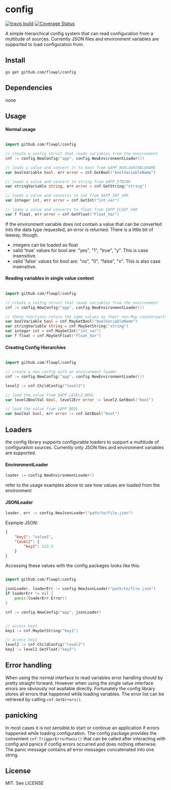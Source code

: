 # config

[![travis build](https://travis-ci.org/flowpl/config.svg)](https://travis-ci.org/flowpl/config)
[![Coverage Status](https://coveralls.io/repos/github/flowpl/config/badge.svg?branch=master)](https://coveralls.io/github/flowpl/config?branch=master)

A simple hierarchical config system that can read configuration from a multitude of sources.
Currently JSON files and environment variables are supported to load configuration from.

## Install

```shell
go get github.com/flowpl/config
```

## Dependencies

none

## Usage

#### Normal usage

```go

import github.com/flowpl/config

// create a config struct that reads variables from the environment
cnf := config.NewConfig("app", config.NewEnvironmentLoader())

// loads a value and convert it to bool from $APP_BOOLVARIABLENAME
var boolVariable bool, err error = cnf.GetBool("boolVariableName")

// loads a value and convert to string from $APP_STRING
var stringVariable string, err error = cnf.GetString("string")

// loads a value and converts to int from $APP_INT_VAR
var integer int, err error = cnf.GetInt("int_var")

// loads a value and converts to float from $APP_FLOAT_VAR
var f float, err error = cnf.GetFloat("Float_Var")

```

If the environment variable does not contain a value that can be converted into the data type requested, an error is returned.
There is a little bit of leeway, though.
- integers can be loaded as float
- valid 'true' values for bool are: "yes", "1", "true", "y". This is case insensitive.
- valid 'false' values for bool are: "no", "0", "false", "n". This is also case insensitive.

#### Reading variables in single value context

```go

import github.com/flowpl/config

// create a config struct that reads variables from the environment
cnf := config.NewConfig("app", config.NewEnvironmentLoader())

// these functions return the same values as their non-May counterparts but they don't return errors.
var boolVariable bool = cnf.MayGetBool("boolVariableName")
var stringVariable string = cnf.MayGetString("string")
var integer int = cnf.MayGetInt("int_var")
var f float = cnf.MayGetFloat("Float_Var")

```

#### Creating Config Hierarchies

```go

import github.com/flowpl/config

// create a new config with an environment loader
cnf := config.NewConfig("app", config.NewEnvironmentLoader())

level2 := cnf.ChildConfig("level2")

// load the value from $APP_LEVEL2_BOOL
var level2BoolVal bool, level2Err error := level2.GetBool("bool")

// load the value from $APP_BOOL
var boolVal bool, err error := cnf.GetBool("bool")

```

## Loaders

the config library supports configurable loaders to support a multitude of configuration sources.
Currently only JSON files and environment variables are supported.

#### EnvironmentLoader
```go
loader := config.NewEnvironmentLoader()
```

refer to the usage examples above to see how values are loaded from the environment

#### JSONLoader
```go
loader, err := config.NewJsonLoader("path/to/file.json")
```

Example JSON:

```json
{
    "key1": "value1",
    "level2": {
        "key2": 123.5
    }
}
```

Accessing these values with the config packages looks like this:

```go

import github.com/flowpl/config

jsonLoader, loaderErr := config.NewJsonLoader("path/to/file.json")
if loaderErr != nil {
    panic(loaderErr.Error()
}

cnf := config.NewConfig("app", jsonLoader)


// access key1
key1 := cnf.MayGetString("key1")

// access key1
level2 := cnf.ChildConfig("level2")
key2 := level2.GetFloat("key2")

```


## Error handling

When using the normal interface to read variables error handling should by pretty straight forward.
However when using the single value interface errors are obviously not available directly. 
Fortunately the config library stores all errors that happened while loading variables. 
The error list can be retrieved by calling `cnf.GetErrors()`.
 
## panicking

In most cases it is not sensible to start or continue an application if errors happened while loading configuration.
The config package provides the convenient `cnf.TriggerErrorPanic()` that can be called after interacting with config and 
panics if config errors occurred and does nothing otherwise. 
The panic message contains all error messages concatenated into one string.

## License

MIT. See LICENSE
